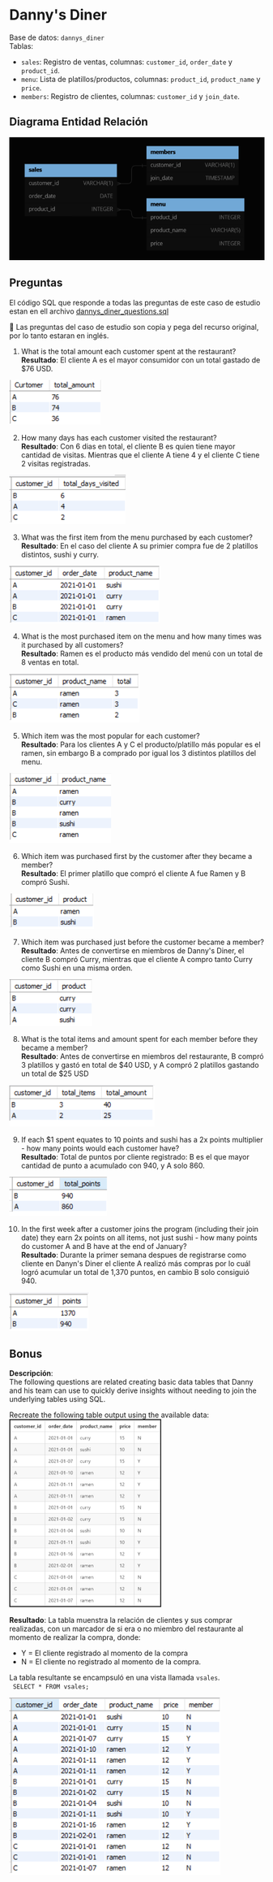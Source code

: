 # Danny's Diner

Base de datos: `dannys_diner` <br>
Tablas: 
- `sales`: Registro de ventas, columnas: `customer_id`, `order_date` y `product_id`. 
- `menu`: Lista de platillos/productos, columnas: `product_id`, `product_name` y `price`.
- `members`: Registro de clientes, columnas: `customer_id` y `join_date`.

## Diagrama Entidad Relación

![Diagrama Entidad Relación](../imgs/week-1_Diagram.png)

## Preguntas
El código SQL que responde a todas las preguntas de este caso de estudio estan en ell archivo [dannys_diner_questions.sql](./dannys_diner_questions.sql)

📢 Las preguntas del caso de estudio son copia y pega del recurso original, por lo tanto estaran en inglés.

1. What is the total amount each customer spent at the restaurant? <br>
**Resultado**: El cliente A es el mayor consumidor con un total gastado de $76 USD.

![Q1](./imgs/q1_response.png)

2. How many days has each customer visited the restaurant? <br>
**Resultado**: Con 6 dias en total, el cliente B es quien tiene mayor cantidad de visitas. Mientras que el cliente A tiene 4 y el cliente C tiene 2 visitas registradas.

![Q2](./imgs/q2_response.png)

3. What was the first item from the menu purchased by each customer? <br>
**Resultado**: En el caso del cliente A su primier compra fue de 2 platillos distintos, sushi y curry.


![Q3](./imgs/q3_response.png)

4. What is the most purchased item on the menu and how many times was it purchased by all customers? <br>
**Resultado**: Ramen es el producto más vendido del menú con un total de 8 ventas en total.

![Q4](./imgs/q4_response.png)

5. Which item was the most popular for each customer? <br>
**Resultado**: Para los clientes A y C el producto/platillo más popular es el ramen, sin embargo B a comprado por igual los 3 distintos platillos del menu.

![Q5](./imgs/q5_response.png)

6. Which item was purchased first by the customer after they became a member? <br>
**Resultado**: El primer platillo que compró el cliente A fue Ramen y B compró Sushi.

![Q6](./imgs/q6_response.png)

7. Which item was purchased just before the customer became a member? <br>
**Resultado**: Antes de convertirse en miembros de Danny's Diner, el cliente B compró Curry, mientras que el cliente A compro tanto Curry como Sushi en una misma orden.

![Q7](./imgs/q7_response.png)

8. What is the total items and amount spent for each member before they became a member? <br>
**Resultado**: Antes de convertirse en miembros del restaurante, B compró 3 platillos y gastó en total de $40 USD, y A compró 2 platillos gastando un total de $25 USD

![Q8](./imgs/q8_response.png)

9. If each $1 spent equates to 10 points and sushi has a 2x points multiplier - how many points would each customer have? <br>
**Resultado**: Total de puntos por cliente registrado: B es el que mayor cantidad de punto a acumulado con 940, y A solo 860.

![Q9](./imgs/q9_response.png)


10. In the first week after a customer joins the program (including their join date) they earn 2x points on all items, not just sushi - how many points do customer A and B have at the end of January? <br>
**Resultado**: Durante la primer semana despues de registrarse como cliente en Danyn's Diner el cliente A realizó más compras por lo cuál logró acumular un total de 1,370 puntos, en cambio B solo consiguió 940.

![Q10](./imgs/q10_response.png)

## Bonus
**Descripción**: <br>
The following questions are related creating basic data tables that Danny and his team can use to quickly derive insights without needing to join the underlying tables using SQL.

<div align="left">
  Recreate the following table output using the available data:

  <img src="./imgs/b1_expected.png" alt="Week 1 Cover" width="300" heigh="300">
</div>

**Resultado**: La tabla muenstra la relación de clientes y sus comprar realizadas, con un marcador de si era o no miembro del restaurante al momento de realizar la compra, donde:
- Y = El cliente registrado al momento de la compra
- N = El cliente no registrado al momento de la compra.

La tabla resultante se encampsuló en una vista llamada `vsales`. <br>
<code> SELECT * FROM vsales; </code>

![B1 resultado](./imgs/b1_results.png)
